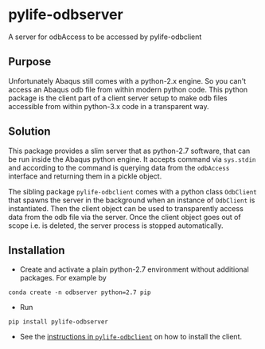# pylife-odbserver

A server for odbAccess to be accessed by pylife-odbclient


## Purpose

Unfortunately Abaqus still comes with a python-2.x engine. So you can't access
an Abaqus odb file from within modern python code. This python package is the
client part of a client server setup to make odb files accessible from within
python-3.x code in a transparent way.


## Solution

This package provides a slim server that as python-2.7 software, that can be
run inside the Abaqus python engine. It accepts command via `sys.stdin` and
according to the command is querying data from the `odbAccess` interface and
returning them in a pickle object.

The sibling package `pylife-odbclient` comes with a python class `OdbClient`
that spawns the server in the background when an instance of `OdbClient` is
instantiated. Then the client object can be used to transparently access data
from the odb file via the server. Once the client object goes out of scope
i.e. is deleted, the server process is stopped automatically.


## Installation

* Create and activate a plain python-2.7 environment without additional
  packages.  For example by
```
conda create -n odbserver python=2.7 pip
```

* Run
```
pip install pylife-odbserver
```

* See the <a href="../odbclient/">instructions in `pylife-odbclient`</a> on how
  to install the client.
